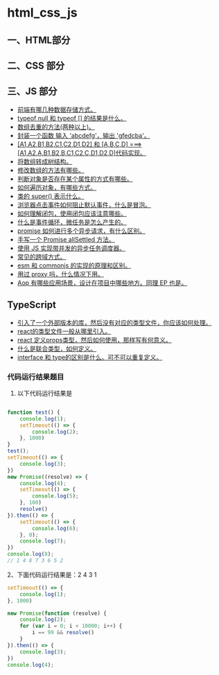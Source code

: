# html_css_js

## 一、HTML部分


## 二、CSS 部分



## 三、JS 部分

- [前端有哪几种数据存储方式。](https://github.com/gg8899/fe-interview/issues/15)
- [typeof null 和 typeof [] 的结果是什么。](https://github.com/gg8899/fe-interview/issues/16)
- [数组去重的方法(两种以上)。](https://github.com/gg8899/fe-interview/issues/17)
- [封装一个函数 输入 'abcdefg'，输出 'gfedcba'。](https://github.com/gg8899/fe-interview/issues/18)
- [[A1,A2,B1,B2,C1,C2,D1,D2] 和 [A,B,C,D] ===> [A1,A2,A,B1,B2,B,C1,C2,C,D1,D2,D]代码实现。](https://github.com/gg8899/fe-interview/issues/19)
- [将数组转成树结构。](https://github.com/gg8899/fe-interview/issues/20)
- [修改数组的方法有哪些。](https://github.com/gg8899/fe-interview/issues/21)
- [判断对象是否存在某个属性的方式有哪些。](https://github.com/gg8899/fe-interview/issues/22)
- [如何遍历对象，有哪些方式。](https://github.com/gg8899/fe-interview/issues/23)
- [类的 super() 表示什么。](https://github.com/gg8899/fe-interview/issues/24)
- [浏览器点击事件如何阻止默认事件，什么是冒泡。](https://github.com/gg8899/fe-interview/issues/25)
- [如何理解闭包，使用闭包应该注意哪些。](https://github.com/gg8899/fe-interview/issues/29) 
- [什么是事件循环，微任务是怎么产生的。](https://github.com/gg8899/fe-interview/issues/26)
- [promise 如何进行多个异步请求，有什么区别。](https://github.com/gg8899/fe-interview/issues/27)
- [手写一个 Promise allSettled 方法。](https://github.com/gg8899/fe-interview/issues/33)
- [使用 JS 实现带并发的异步任务调度器。](https://github.com/gg8899/fe-interview/issues/34)
- [常见的跨域方式。](https://github.com/gg8899/fe-interview/issues/28)
- [esm 和 commonjs 的实现的原理和区别。](https://github.com/gg8899/fe-interview/issues/31)
- [用过 proxy 吗，什么情况下用。](https://github.com/gg8899/fe-interview/issues/30)
- [Aop 有哪些应用场景，设计在项目中哪些地方。同理 EP 也是。](https://github.com/gg8899/fe-interview/issues/32)


## TypeScript

- [引入了一个外部版本的库，然后没有对应的类型文件，你应该如何处理。]()
- [react的类型文件一般从哪里引入。]()
- [react 定义props类型，然后如何使用，那样写有何意义。]()
- [什么是联合类型，如何定义。]()
- [interface 和 type的区别是什么。可不可以重复定义。]()



### 代码运行结果题目
1. 以下代码运行结果是
```js

function test() {
    console.log(1);
    setTimeout(() => {
        console.log(2);
    }, 1000)
}
test();
setTimeout(() => {
    console.log(3);
})
new Promise((resolve) => {
    console.log(4);
    setTimeout(() => {
        console.log(5);
    }, 100)
    resolve()
}).then(() => {
    setTimeout(() => {
        console.log(6);
    }, 0);
    console.log(7);
})
console.log(8);
// 1 4 8 7 3 6 5 2

```

2、下面代码运行结果是：2 4 3 1
```js
setTimeout(() => {
    console.log(1);
}, 1000)

new Promise(function (resolve) {
    console.log(2);
    for (var i = 0; i < 10000; i++) {
        i == 99 && resolve()
    }
}).then(() => {
    console.log(3);
})
console.log(4);

```